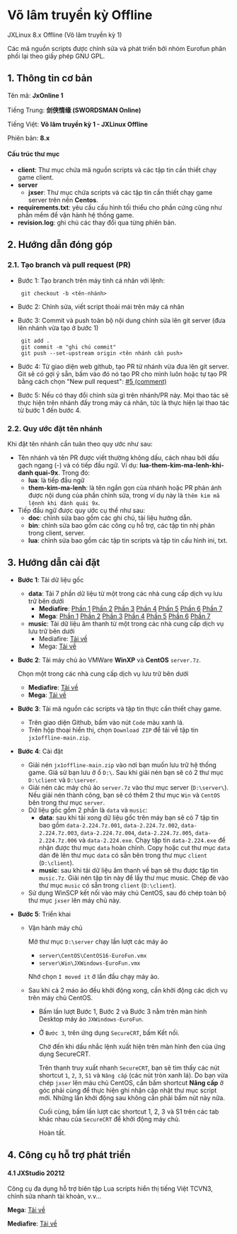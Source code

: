 # Võ lâm truyền kỳ Offline

JXLinux 8.x Offline (Võ lâm truyền kỳ 1)

Các mã nguồn scripts được chỉnh sửa và phát triển bởi nhóm Eurofun phân phối lại theo giấy phép GNU GPL.



## 1. Thông tin cơ bản

Tên mã: **JxOnline 1**

Tiếng Trung: **剑侠情缘 (SWORDSMAN Online)**

Tiếng Việt: **Võ lâm truyền kỳ 1 - JXLinux Offline**

Phiên bản: **8.x**



#### Cấu trúc thư mục

- **client**: Thư mục chứa mã nguồn scripts và các tập tin cần thiết chạy game client.
- **server**
  - **jxser**: Thư mục chứa scripts và các tập tin cần thiết chạy game server trên nền **Centos**.
- **requirements.txt**: yêu cầu cấu hình tối thiểu cho phần cứng cũng như phần mềm để vận hành hệ thống game.
- **revision.log**: ghi chú các thay đổi qua từng phiên bản.



## 2. Hướng dẫn đóng góp

### 2.1. Tạo branch và pull request (PR)

- Bước 1: Tạo branch trên máy tính cá nhân với lệnh:

  ```
   git checkout -b <tên-nhánh>
  ```

- Bước 2: Chỉnh sửa, viết script thoải mái trên máy cá nhân

- Bước 3: Commit và push toàn bộ nội dung chỉnh sửa lên git server (đưa lên nhánh vừa tạo ở bước 1)

  ```
   git add .
   git commit -m "ghi chú commit"
   git push --set-upstream origin <tên nhánh cần push>
  ```

- Bước 4: Từ giao diện web github, tạo PR từ nhánh vừa đưa lên git server. Git sẽ có gợi ý sẵn, bấm vào đó nó tạo PR cho mình luôn hoặc tự tạo PR bằng cách chọn "New pull request": [#5 (comment)](https://github.com/huyngkh/jx1.retro/issues/5#issue-949030863)

- Bước 5: Nếu có thay đổi chỉnh sửa gì trên nhánh/PR này. Mọi thao tác sẽ thực hiện trên nhánh đấy trong máy cá nhân, tức là thực hiện lại thao tác từ bước 1 đến bước 4.



### 2.2. Quy ước đặt tên nhánh

Khi đặt tên nhánh cần tuân theo quy ước như sau:

- Tên nhánh và tên PR được viết thường không dấu, cách nhau bởi dấu gạch ngang (-) và có tiếp đầu ngữ. Ví dụ: **lua-them-kim-ma-lenh-khi-danh quai-9x**. Trong đó:
  - **lua**: là tiếp đầu ngữ
  - **them-kim-ma-lenh**: là tên ngắn gọn của nhánh hoặc PR phản ánh được nội dung của phần chỉnh sửa, trong ví dụ này là `thêm kim mã lệnnh khi đánh quái 9x`.
- Tiếp đầu ngữ được quy ước cụ thể như sau:
  - **doc**: chỉnh sửa bao gồm các ghi chú, tài liệu hướng dẫn.
  - **bin**: chỉnh sửa bao gồm các công cụ hỗ trợ, các tập tin nhị phân trong client, server.
  - **lua**: chỉnh sửa bao gồm các tập tin scripts và tập tin cấu hình ini, txt.



## 3. Hướng dẫn cài đặt

- **Bước 1**: Tải dữ liệu gốc

  - **data**: Tải 7 phần dữ liệu từ một trong các nhà cung cấp dịch vụ lưu trữ bên dưới
    - **Mediafire**: [Phần 1](https://www.mediafire.com/file/n1t5qyr7e8g2awm/data-2.224.7z.001/file) [Phần 2](https://www.mediafire.com/file/tkojd9mnoabwp5q/data-2.224.7z.002/file)  [Phần 3](https://www.mediafire.com/file/ipuwd6iabut4ewv/data-2.224.7z.003/file)  [Phần 4](https://www.mediafire.com/file/sozig6zgbicuyfg/data-2.224.7z.004/file)  [Phần 5](https://www.mediafire.com/file/fnxfz3m2xquh20l/data-2.224.7z.005/file)  [Phần 6](https://www.mediafire.com/file/0h8274q87zbn1hi/data-2.224.7z.006/file)  [Phần 7](https://www.mediafire.com/file/xpchbyviuyhoyx0/data-2.224.exe/file)  
    - **Mega**: [Phần 1](https://mega.nz/file/pYwFXIBA#H1Qe3KyaOQUKzSQGE5RgEix7ICMpNglFDHAguzDG7Pg) [Phần 2](https://mega.nz/file/ZZoHHQwL#c7i900t99sRCUS9R4LI2APngEkUQSEpU7am6l2D8bdk)  [Phần 3](https://mega.nz/file/dJ4jWSaQ#ilcy1-Alevt7u3MBqPu83ki0aYUOnk5woR1Y__MfACM)  [Phần 4](https://mega.nz/file/IMhVzY5T#c9Y7DSpICFbr4QoF_-cdHtrElIZQhIUNVB91pSzLsZ4)  [Phần 5](https://mega.nz/file/IdgXSIrJ#RobnS2GzWhPdWRhBAn3BgEYVXUpuPOZORW6QohGT3Jo)  [Phần 6](https://mega.nz/file/8QxzjAza#iZxG183ye8hta5XYCTl2ThmrFD7fxaWBlNyhxdd1vhc)  [Phần 7](https://mega.nz/file/IVg3kCDa#BYeMtFz-YF4Zeb7doRlD6YviDWzOfRH3PId8AN24NUI)
  - **music**: Tải dữ liệu âm thanh từ một trong các nhà cung cấp dịch vụ lưu trữ bên dưới
    - Mediafire: [Tải về](https://www.mediafire.com/file/renqzlxgiia55h9/music.7z/file)
    - Mega: [Tải về](https://mega.nz/file/YEJnmQya#dvE2c1I5Hv7LUsE3XTIzOVwwD8VRdW_2OUl826jKLgo)

- **Bước 2**: Tải máy chủ ảo VMWare **WinXP** và **CentOS** `server.7z`.

  Chọn một trong các nhà cung cấp dịch vụ lưu trữ bên dưới

  - **Mediafire**: [Tải về](https://www.mediafire.com/file/3i9biis3j27urzq/server.7z/file)
  - **Mega**: [Tải về](https://mega.nz/file/BJZHjQLC#XRYZVoqiCLfNqP-eLmzeZpWClAdY0Cp7WbzA2fo4zZ4)

- **Bước 3**: Tải mã nguồn các scripts và tập tin thực cần thiết chạy game.
  
  - Trên giao diện Github, bấm vào nút `Code` màu xanh lá.
  - Trên hộp thoại hiển thị, chọn `Download ZIP` để tải về tập tin `jx1offline-main.zip`.
  
- **Bước 4**: Cài đặt
  - Giải nén `jx1offline-main.zip` vào nơi bạn muốn lưu trữ hệ thống game. Giả sử bạn lưu ở ổ `D:\`. Sau khi giải nén bạn sẽ có 2 thư mục `D:\client` và `D:\server`.
  - Giải nén các máy chủ ảo `server.7z` vào thư mục server (`D:\server\`). Nếu giải nén thành công, bạn sẽ có thêm 2 thư mục `Win` và `CentOS` bên trong thư mục `server`.
  - Dữ liệu gốc gồm 2 phần là `data` và `music`:
    - **data**: sau khi tải xong dữ liệu gốc trên máy bạn sẽ có 7 tập tin bao gồm `data-2.224.7z.001`, `data-2.224.7z.002`, `data-2.224.7z.003`, `data-2.224.7z.004`, `data-2.224.7z.005`, `data-2.224.7z.006` và `data-2.224.exe`. Chạy tập tin `data-2.224.exe` để nhận được thư mục `data` hoàn chỉnh. Copy hoặc cut thư mục `data` dán đè lên thư mục `data` có sẵn bên trong thư mục `client` (`D:\client`).
    - **music**: sau khi tải dữ liệu âm thanh về bạn sẽ thu được tập tin `music.7z`. Giải nén tập tin này để lấy thư mục music. Chép đè vào thư mục `music` có sẵn trong `client` (`D:\client`).
  - Sử dụng WinSCP kết nối vào máy chủ CentOS, sau đó chép toàn bộ thư mục `jxser` lên máy chủ này.
  
- **Bước 5**: Triển khai
  
  - Vận hành máy chủ
  
    Mở thư mục `D:\server` chạy lần lượt các máy ảo
  
    - `server\CentOS\CentOS16-EuroFun.vmx`
    - `server\Win\JXWindows-EuroFun.vmx`
  
    Nhớ chọn `I moved it` ở lần đầu chạy máy ảo.
  
  - Sau khi cả 2 máo ảo đều khởi động xong, cần khởi động các dịch vụ trên máy chủ CentOS.
  
    - Bấm lần lượt Bước 1, Bước 2 và Bước 3 nằm trên màn hình Desktop máy ảo `JXWindows-EuroFun`.
  
    - Ở `Bước 3`, trên ứng dụng `SecureCRT`, bấm Kết nối.
      
      Chờ đến khi dấu nhắc lệnh xuất hiện trên màn hình đen của ứng dụng SecureCRT.
      
      Trên thanh truy xuất nhanh `SecureCRT`, bạn sẽ tìm thấy các nút shortcut `1`, `2`, `3`, `S1` và `Nâng cấp` (các nút tròn xanh lá). Do bạn vừa chép `jxser` lên máu chủ CentOS, cần bấm shortcut **Nâng cấp** ở góc phải cùng để thực hiện ghi nhận cập nhật thư mục script mới. Những lần khởi động sau không cần phải bấm nút này nữa. 
      
      Cuối cùng, bấm lần lượt các shortcut 1, 2, 3 và S1 trên các tab khác nhau của  `SecureCRT` để khởi động máy chủ.
      
      Hoàn tất.
      



## 4. Công cụ hỗ trợ phát triển

#### 4.1 JXStudio 20212

Công cụ đa dụng hỗ trợ biên tập Lua scripts hiển thị tiếng Việt TCVN3,  chỉnh sửa nhanh tài khoản, v.v...

**Mega**: [Tải về](https://mega.nz/file/8VZhWZ6K#COZqGMq5ayWQX-9JtB5VTR94wS6V-gcJn8z0BclmqC4)

**Mediafire**: [Tải về](https://www.mediafire.com/file/yfhlwn0wkhkgkzt/JxStudio_2012.7z/file)

